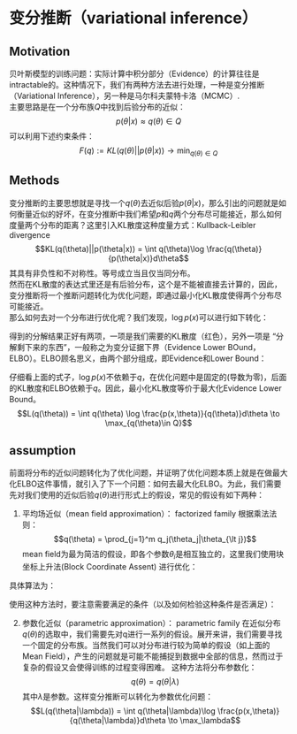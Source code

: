# 变分推断（variational inference）
## Motivation
贝叶斯模型的训练问题：实际计算中积分部分（Evidence）的计算往往是intractable的。这种情况下，我们有两种方法去进行处理，一种是变分推断（Variational Inference），另一种是马尔科夫蒙特卡洛（MCMC）.  
主要思路是在一个分布族$Q$中找到后验分布的近似：
$$p(\theta|x) \approx q(\theta) \in Q$$
可以利用下述约束条件：
$$F(q):=KL(q(\theta)||p(\theta|x)) \to \min_{q(\theta) \in Q}$$

## Methods
变分推断的主要思想就是寻找一个$q(\theta)$去近似后验$p(\theta|x)$，那么引出的问题就是如何衡量近似的好坏，在变分推断中我们希望$p$和$q$两个分布尽可能接近，那么如何度量两个分布的距离？这里引入KL散度这种度量方式：Kullback-Leibler divergence
$$KL(q(\theta)||p(\theta|x)) = \int q(\theta)\log \frac{q(\theta)}{p(\theta|x)}d\theta$$
其具有非负性和不对称性。等号成立当且仅当同分布。  
然而在KL散度的表达式里还是有后验分布，这个是不能被直接去计算的，因此，变分推断将一个推断问题转化为优化问题，即通过最小化KL散度使得两个分布尽可能接近。  
那么如何去对一个分布进行优化呢？我们发现，$\log p(x)$可以进行如下转化：

得到的分解结果正好有两项，一项是我们需要的KL散度（红色），另外一项是 “分解剩下来的东西”，一般称之为变分证据下界（Evidence Lower BOund，ELBO）。ELBO顾名思义，由两个部分组成，即Evidence和Lower Bound：

仔细看上面的式子，$\log p(x)$不依赖于$q$，在优化问题中是固定的(导数为零)，后面的KL散度和ELBO依赖于$q$。因此，最小化KL散度等价于最大化Evidence Lower Bound。
$$L(q(\theta)) = \int q(\theta) \log \frac{p(x,\theta)}{q(\theta)}d\theta \to \max_{q(\theta)\in Q}$$

## assumption
前面将分布的近似问题转化为了优化问题，并证明了优化问题本质上就是在做最大化ELBO这件事情，就引入了下一个问题：如何去最大化ELBO。为此，我们需要先对我们使用的近似后验$q(\theta)$进行形式上的假设，常见的假设有如下两种：
1. 平均场近似（mean field approximation）： factorized family
根据乘法法则：
$$q(\theta) = \prod_{j=1}^m q_j(\theta_j|\theta_{\lt j})$$
mean field为最为简洁的假设，即各个参数$\theta_i$是相互独立的，这里我们使用块坐标上升法(Block Coordinate Assent) 进行优化：

具体算法为：


使用这种方法时，要注意需要满足的条件（以及如何检验这种条件是否满足）：

2. 参数化近似（parametric approximation）： parametric family
在近似分布$q(\theta)$的选取中，我们需要先对q进行一系列的假设。展开来讲，我们需要寻找一个固定的分布族。当然我们可以对分布进行较为简单的假设（如上面的Mean Field），产生的问题就是可能不能捕捉到数据中全部的信息，然而过于复杂的假设又会使得训练的过程变得困难。
这种方法将分布参数化：
$$q(\theta) = q(\theta|\lambda)$$
其中$\lambda$是参数。这样变分推断可以转化为参数优化问题：
$$L(q(\theta|\lambda)) = \int q(\theta|\lambda)\log \frac{p(x,\theta)}{q(\theta|\lambda)}d\theta \to \max_\lambda$$
